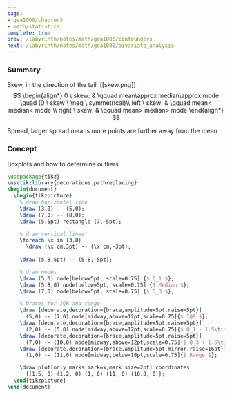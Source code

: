```yaml
---
tags:
- gea1000/chapter3
- math/statistics
complete: true
prev: /labyrinth/notes/math/gea1000/confounders
next: /labyrinth/notes/math/gea1000/bivariate_analysis
---
```


   

### Summary
Skew, in the direction of the tail
![[skew.png]]
$$
\begin{align*}
0 \ skew: & \qquad mean\approx median\approx mode \quad (0 \ skew \ \neq \ symmetrical)\\
left \ skew: & \qquad mean< median< mode \\
right \ skew: & \qquad mean> median> mode 
\end{align*}
$$

Spread, larger spread means more points are further away from the mean

### Concept
Boxplots and how to determine outliers
```tikz
\usepackage{tikz}
\usetikzlibrary{decorations.pathreplacing}
\begin{document}
  \begin{tikzpicture}
    % draw horizontal line   
    \draw (3,0) -- (5,0);
    \draw (7,0) -- (8,0);
    \draw (5,5pt) rectangle (7,-5pt);

    % draw vertical lines
    \foreach \x in {3,8}
      \draw (\x cm,3pt) -- (\x cm,-3pt);
      
	\draw (5.8,5pt) -- (5.8,-5pt);

    % draw nodes
	\draw (5,0) node[below=5pt, scale=0.75] {$ Q_1 $};
	\draw (5.8,0) node[below=5pt, scale=0.75] {$ Median $};
	\draw (7,0) node[below=5pt, scale=0.75] {$ Q_3 $};

	% braces for IQR and range
	\draw [decorate,decoration={brace,amplitude=5pt,raise=5pt}]
	  (5,0) -- (7,0) node[midway,above=12pt,scale=0.75]{$ IQR $};
	\draw [decorate,decoration={brace,amplitude=5pt,raise=5pt}]
	  (2,0) -- (5,0) node[midway,above=12pt,scale=0.75]{$ Q_1 - 1.5\times IQR $};
	\draw [decorate,decoration={brace,amplitude=5pt,raise=5pt}]
	  (7,0) -- (10,0) node[midway,above=12pt,scale=0.75]{$ Q_3 + 1.5\times IQR $};
	\draw [decorate,decoration={brace,amplitude=5pt,mirror,raise=16pt}]
	  (1,0) -- (11,0) node[midway,below=18pt,scale=0.75]{$ Range $};

	\draw plot[only marks,mark=x,mark size=2pt] coordinates
	  {(1.5, 0) (1.2, 0) (1, 0) (11, 0) (10.8, 0)};
  \end{tikzpicture}
\end{document}
```